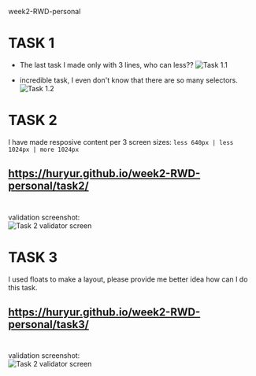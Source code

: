 week2-RWD-personal

# TASK 1 #

- The last task I made only with 3 lines, who can less?? 
![Task 1.1](http://i.piccy.info/i9/daa27818ca5f681927a561f5bf42e572/1479205619/182248/1087531/week2_rwd_1_1.png)


- incredible task, I even don't know that there are so many selectors.
![Task 1.2](http://i.piccy.info/i9/a993b09235cb9956264f2a25361b8207/1479209326/72340/1087531/week2_rwd_1_2.png)

# TASK 2 #
I have made resposive content per 3 screen sizes: ``` less 640px | less 1024px | more 1024px ``` <br />
## https://huryur.github.io/week2-RWD-personal/task2/ <br /><br />

validation screenshot:
<br />
![Task 2 validator screen](http://i.piccy.info/i9/998e525e1612ac05b67d05c00b0b1fae/1479221840/15539/1087531/week2_rwd_2_1.png)

# TASK 3 #
I used floats to make a layout, please provide me better idea how can I do this task.<br />
## https://huryur.github.io/week2-RWD-personal/task3/<br /><br />

validation screenshot:
<br />
![Task 2 validator screen](http://i.piccy.info/i9/1bfbe473b808b6bb09de554f1c875857/1479294685/12584/1087531/week2_rwd_3.png)
